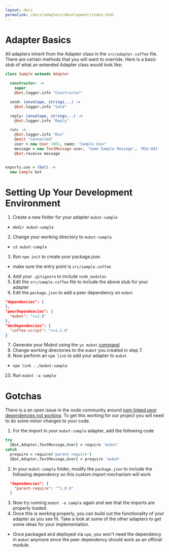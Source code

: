 ```yaml
---
layout: docs
permalink: /docs/adapters/development/index.html
---
```


# Adapter Basics

All adapters inherit from the Adapter class in the `src/adapter.coffee` file.  There are certain methods that you will want to override.  Here is a basic stub of what an extended Adapter class would look like:

```coffee
class Sample extends Adapter

  constructor: ->
    super
    @bot.logger.info "Constructor"

  send: (envelope, strings...) ->
    @bot.logger.info "Send"

  reply: (envelope, strings...) ->
    @bot.logger.info "Reply"

  run: ->
    @bot.logger.info "Run"
    @emit "connected"
    user = new User 1001, name: 'Sample User'
    message = new TextMessage user, 'Some Sample Message', 'MSG-001'
    @bot.receive message


exports.use = (bot) ->
  new Sample bot
```

# Setting Up Your Development Environment

1. Create a new folder for your adapter `mubot-sample`
  - `mkdir mubot-sample`
2. Change your working directory to `mubot-sample`
  - `cd mubot-sample`
3. Run `npm init` to create your package.json
  - make sure the entry point is `src/sample.coffee`
4. Add your `.gitignore` to include `node_modules`
5. Edit the `src/sample.coffee` file to include the above stub for your adapter
6. Edit the `package.json` to add a peer dependency on `mubot`

  ```json
  "dependencies": {
  },
  "peerDependencies": {
    "mubot": ">=2.0"
  },
  "devDependencies": {
    "coffee-script": ">=1.2.0"
  }
  ```
  
7. Generate your Mubot using the `yo mubot` [command](https://mubot.github.com/docs/)
8. Change working directories to the `mubot` you created in step 7.
9. Now perform an `npm link` to add your adapter to `mubot`
  - `npm link ../mubot-sample`
10. Run `mubot -a sample`

# Gotchas

There is a an open issue in the node community around [npm linked peer dependencies not working](https://github.com/npm/npm/issues/5875).  To get this working for our project you will need to do some minor changes to your code.

1. For the import in your `mubot-sample` adapter, add the following code
```coffee
try
  {Bot,Adapter,TextMessage,User} = require 'mubot'
catch
  prequire = require('parent-require')
  {Bot,Adapter,TextMessage,User} = prequire 'mubot'
  ```
2. In your `mubot-sample` folder, modify the `package.json` to include the following dependency so this custom import mechanism will work
```json
  "dependencies": {
    "parent-require": "^1.0.0"
  }
  ```
3. Now try running `mubot -a sample` again and see that the imports are properly loaded.
4. Once this is working properly, you can build out the functionality of your adapter as you see fit.  Take a look at some of the other adapters to get some ideas for your implementation.
  - Once packaged and deployed via `npm`, you won't need the dependency in `mubot` anymore since the peer dependency should work as an official module.
